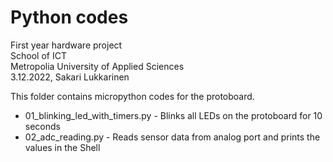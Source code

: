# Python codes
First year hardware project<br>
School of ICT<br>
Metropolia University of Applied Sciences<br>
3.12.2022, Sakari Lukkarinen

This folder contains micropython codes for the protoboard.

- 01_blinking_led_with_timers.py - Blinks all LEDs on the protoboard for 10 seconds
- 02_adc_reading.py - Reads sensor data from analog port and prints the values in the Shell
